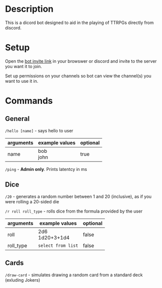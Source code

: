 # Description
This is a dicord bot designed to aid in the playing of TTRPGs directly from discord.

# Setup
Open the [bot invite link](https://discord.com/api/oauth2/authorize?client_id=1015631326424072232&permissions=2112&scope=bot%20applications.commands) in your browswer or discord and invite to the server you want it to join.

Set up permissions on your channels so bot can view the channel(s) you want to use it in.

# Commands

## General

`/hello [name]` - says hello to user

| arguments | example values | optional |
| - | - | - |
| name | bob<br>john | true |

`/ping` - **Admin only**. Prints latentcy in ms

## Dice

`/20` - generates a random number between 1 and 20 (inclusive), as if you were rolling a 20-sided die

`/r roll roll_type` - rolls dice from the formula provided by the user

| arguments | example values | optional |
| - | - | - |
| roll | 2d6<br>1d20+3+1d4 | false |
| roll_type | `select from list` | false |

## Cards

`/draw-card` - simulates drawing a random card from a standard deck (exluding Jokers)
